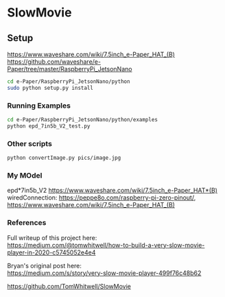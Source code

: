 # SlowMovie

## Setup

https://www.waveshare.com/wiki/7.5inch_e-Paper_HAT_(B)
https://github.com/waveshare/e-Paper/tree/master/RaspberryPi_JetsonNano

```bash
cd e-Paper/RaspberryPi_JetsonNano/python
sudo python setup.py install
```

### Running Examples

```bash
cd e-Paper/RaspberryPi_JetsonNano/python/examples
python epd_7in5b_V2_test.py
```

### Other scripts

```bash
python convertImage.py pics/image.jpg
```

### My MOdel

epd*7in5b_V2
https://www.waveshare.com/wiki/7.5inch_e-Paper_HAT*(B)
wiredConnection: https://peppe8o.com/raspberry-pi-zero-pinout/, https://www.waveshare.com/wiki/7.5inch_e-Paper_HAT_(B)

### References

Full writeup of this project here:  
https://medium.com/@tomwhitwell/how-to-build-a-very-slow-movie-player-in-2020-c5745052e4e4

Bryan's original post here:  
https://medium.com/s/story/very-slow-movie-player-499f76c48b62


https://github.com/TomWhitwell/SlowMovie